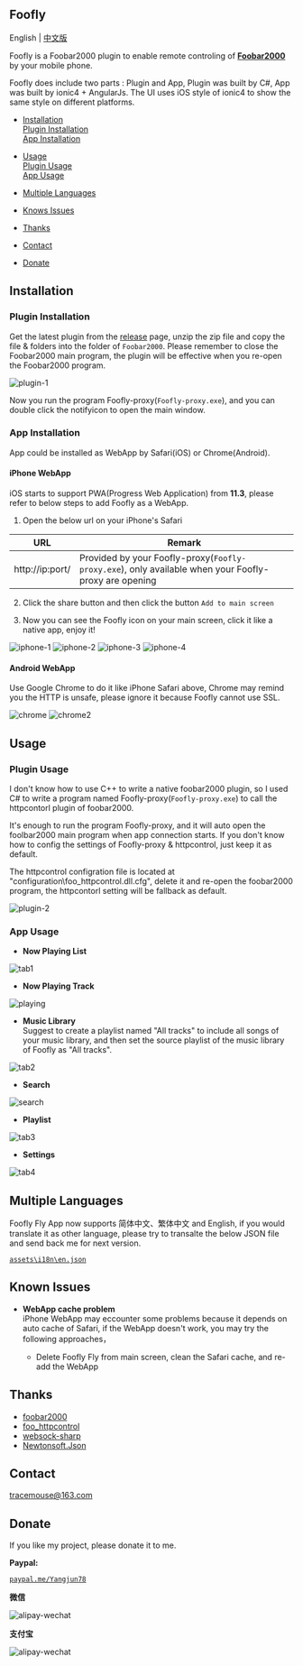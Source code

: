 ## Foofly ##

English | [中文版](README-CN.md)

Foofly is a Foobar2000 plugin to enable remote controling of [**Foobar2000**](http://www.foobar2000.org/) by your mobile phone.

Foofly does include two parts : Plugin and App, Plugin was built by C#, App was built by ionic4 + AngularJs. The UI uses iOS style of ionic4 to show the same style on different platforms. 

- [Installation](#Installation)  
  [Plugin Installation](#Plugin-Installation)   
  [App Installation](#App-Installation)   

- [Usage](#Usage)   
  [Plugin Usage](#Plugin-Usage)  
  [App Usage](#App-Usage)   

- [Multiple Languages](#Multiple-Languages)

- [Knows Issues](#Knows-Issues)

- [Thanks](#Thanks)

- [Contact](#Contact)

- [Donate](#Donate)

## Installation ##

### Plugin Installation ###

Get the latest plugin from the [release](https://github.com/tracemouse/Foofly/releases) page,
unzip the zip file and copy the file & folders into the folder of `Foobar2000`.
Please remember to close the Foobar2000 main program, the plugin will be effective when you re-open the Foobar2000 program. 

![plugin-1](https://tracemouse.github.io/Foofly/docs/plugin-1.png)

Now you run the program Foofly-proxy(`Foofly-proxy.exe`), and you can double click the notifyicon to open the main window. 


### App Installation ###

App could be installed as WebApp by Safari(iOS) or Chrome(Android).

#### iPhone WebApp ####

iOS starts to support PWA(Progress Web Application) from **11.3**, please refer to below steps to add Foofly as a WebApp.  
 
1) Open the below url on your iPhone's Safari

URL  | Remark
 ---- | -----  
http://ip:port/  |  Provided by your Foofly-proxy(`Foofly-proxy.exe`), only available when your Foofly-proxy are opening

2) Click the share button and then click the button `Add to main screen`

3) Now you can see the Foofly icon on your main screen, click it like a native app, enjoy it!

![iphone-1](https://tracemouse.github.io/Foofly/docs/iphone-1.png)
![iphone-2](https://tracemouse.github.io/Foofly/docs/iphone-2.png)
![iphone-3](https://tracemouse.github.io/Foofly/docs/iphone-3.png)
![iphone-4](https://tracemouse.github.io/Foofly/docs/iphone-4.png)

#### Android WebApp ####

Use Google Chrome to do it like iPhone Safari above, Chrome may remind you the HTTP is unsafe, please ignore it because Foofly cannot use SSL.

![chrome](https://tracemouse.github.io/Foofly/docs/chrome.png)
![chrome2](https://tracemouse.github.io/Foofly/docs/chrome-2.png)

## Usage ##

### Plugin Usage ###

I don't know how to use C++ to write a native foobar2000 plugin, so I used C# to write a program named Foofly-proxy(`Foofly-proxy.exe`) to call the httpcontorl plugin of foobar2000.

It's enough to run the program Foofly-proxy, and it will auto open the foolbar2000 main program when app connection starts.
If you don't know how to config the settings of Foofly-proxy & httpcontrol, just keep it as default.

The httpcontrol configration file is located at "configuration\foo_httpcontrol.dll.cfg", delete it and re-open the foobar2000 program, the httpcontorl setting will be fallback as default.


![plugin-2](https://tracemouse.github.io/Foofly/docs/plugin-2.png)

### App Usage ###

- **Now Playing List**  

![tab1](https://tracemouse.github.io/Foofly/docs/tab1.png)

- **Now Playing Track**

![playing](https://tracemouse.github.io/Foofly/docs/playing.png)

- **Music Library**  
Suggest to create a playlist named "All tracks" to include all songs of your music library, and then set the source playlist of the music library of Foofly as "All tracks".

![tab2](https://tracemouse.github.io/Foofly/docs/tab2.png)

- **Search**  

![search](https://tracemouse.github.io/Foofly/docs/search.png)

- **Playlist**  

![tab3](https://tracemouse.github.io/Foofly/docs/tab3.png)

- **Settings**

![tab4](https://tracemouse.github.io/Foofly/docs/tab4.png)
 

## Multiple Languages ##

Foofly Fly App now supports 简体中文、繁体中文 and English, if you would translate it as other language, please try to transalte the below JSON file and send back me for next version.

[`assets\i18n\en.json`](https://tracemouse.github.io/Foofly/assets/i18n/en.json)

## Known Issues ##

- **WebApp cache problem**  
iPhone WebApp may eccounter some problems because it depends on auto cache of Safari, if the WebApp doesn't work, you may try the following approaches，  

   - Delete Foofly Fly from main screen, clean the Safari cache, and re-add the WebApp


## Thanks ##

- [foobar2000](http://www.foobar2000.org/) 
- [foo_httpcontrol](http://wiki.hydrogenaud.io/index.php?title=Foobar2000:Components_0.9/HTTP_Control_(foo_httpcontrol))
- [websock-sharp](https://github.com/sta/websocket-sharp)
- [Newtonsoft.Json](https://github.com/JamesNK/Newtonsoft.Json)


## Contact ##

<tracemouse@163.com>

## Donate ##

If you like my project, please donate it to me.

**Paypal:**  

[`paypal.me/Yangjun78`](https://paypal.me/Yangjun78)

**微信**

![alipay-wechat](https://tracemouse.github.io/Foofly/docs/wechat.png)

**支付宝**

![alipay-wechat](https://tracemouse.github.io/Foofly/docs/alipay.png)